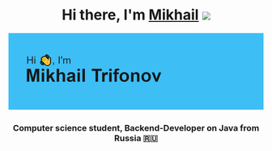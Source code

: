 <h1 align="center">Hi there, I'm <a href="https://github.com/LuminiteTime/" target="_blank">Mikhail</a> 
<img src="https://github.com/blackcater/blackcater/raw/main/images/Hi.gif" height="32"/></h1>

<img src="header.png" alt="header">

<h3 align="center">Computer science student, Backend-Developer on Java from Russia 🇷🇺</h3>
